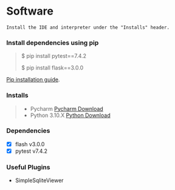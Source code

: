 # Software

~~~
Install the IDE and interpreter under the "Installs" header.
~~~

### **Install dependencies using pip**
> $ pip install pytest==7.4.2
> 
> $ pip install flask==3.0.0

[Pip installation guide](https://pip.pypa.io/en/stable/installation/).

### **Installs**
> * Pycharm [Pycharm Download](https://www.jetbrains.com/pycharm/)
> * Python 3.10.X [Python Download](https://www.python.org/downloads/)

### **Dependencies**

- [x] flash v3.0.0
- [x] pytest v7.4.2

### **Useful Plugins**

* SimpleSqliteViewer

